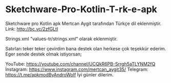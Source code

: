 # Sketchware-Pro-Kotlin-T-rk-e-apk
Sketchware pro Kotlin apk Mertcan Aygit tarafından Türkçe dil eklenmiştir.  Link: http://bc.vc/2zfGLtI 

Strings.xml "values-tr/strings.xml" olarak eklenmiştir.

Satırları teker teker çevirdim bana destek olan herkese çok teşekkür ederim.
Eger sende destek olmak istiyorsan;

YouTube: https://youtube.com/channel/UCQkR6PB-Srrgh5aTLYNM2fQ
İnstagram: https://www.instagram.com/mertcan_aygit35/
Telegram: https://t.me/apkmodByAndroWolf
İyi günler dilerim. 
